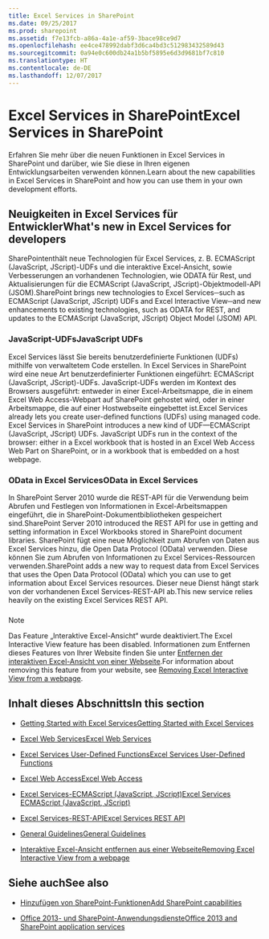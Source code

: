 ```yaml
---
title: Excel Services in SharePoint
ms.date: 09/25/2017
ms.prod: sharepoint
ms.assetid: f7e13fcb-a86a-4a1e-af59-3bace98ce9d7
ms.openlocfilehash: ee4ce478992dabf3d6ca4bd3c512983432589d43
ms.sourcegitcommit: 0a94e0c600db24a1b5bf5895e6d3d9681bf7c810
ms.translationtype: HT
ms.contentlocale: de-DE
ms.lasthandoff: 12/07/2017
---
```

# <a name="excel-services-in-sharepoint"></a><span data-ttu-id="7b073-102">Excel Services in SharePoint</span><span class="sxs-lookup"><span data-stu-id="7b073-102">Excel Services in SharePoint</span></span>
<span data-ttu-id="7b073-103">Erfahren Sie mehr über die neuen Funktionen in Excel Services in SharePoint und darüber, wie Sie diese in Ihren eigenen Entwicklungsarbeiten verwenden können.</span><span class="sxs-lookup"><span data-stu-id="7b073-103">Learn about the new capabilities in Excel Services in SharePoint and how you can use them in your own development efforts.</span></span>
## <a name="whats-new-in-excel-services-for-developers"></a><span data-ttu-id="7b073-104">Neuigkeiten in Excel Services für Entwickler</span><span class="sxs-lookup"><span data-stu-id="7b073-104">What's new in Excel Services for developers</span></span>
<span data-ttu-id="7b073-105"><a name="xlsWhatsNew"> </a></span><span class="sxs-lookup"><span data-stu-id="7b073-105"><a name="xlsWhatsNew"> </a></span></span>

<span data-ttu-id="7b073-106">SharePointenthält neue Technologien für Excel Services, z. B. ECMAScript (JavaScript, JScript)-UDFs und die interaktive Excel-Ansicht, sowie Verbesserungen an vorhandenen Technologien, wie ODATA für Rest, und Aktualisierungen für die ECMAScript (JavaScript, JScript)-Objektmodell-API (JSOM).</span><span class="sxs-lookup"><span data-stu-id="7b073-106">SharePoint brings new technologies to Excel Services─such as ECMAScript (JavaScript, JScript) UDFs and Excel Interactive View─and new enhancements to existing technologies, such as ODATA for REST, and updates to the ECMAScript (JavaScript, JScript) Object Model (JSOM) API.</span></span>
  
    
    

### <a name="javascript-udfs"></a><span data-ttu-id="7b073-107">JavaScript-UDFs</span><span class="sxs-lookup"><span data-stu-id="7b073-107">JavaScript UDFs</span></span>
<span data-ttu-id="7b073-108"><a name="xlsJsUdfs"> </a></span><span class="sxs-lookup"><span data-stu-id="7b073-108"><a name="xlsJsUdfs"> </a></span></span>

<span data-ttu-id="7b073-p101">Excel Services lässt Sie bereits benutzerdefinierte Funktionen (UDFs) mithilfe von verwaltetem Code erstellen. In Excel Services in SharePoint wird eine neue Art benutzerdefinierter Funktionen eingeführt: ECMAScript (JavaScript, JScript)-UDFs. JavaScript-UDFs werden im Kontext des Browsers ausgeführt: entweder in einer Excel-Arbeitsmappe, die in einem Excel Web Access-Webpart auf SharePoint gehostet wird, oder in einer Arbeitsmappe, die auf einer Hostwebseite eingebettet ist.</span><span class="sxs-lookup"><span data-stu-id="7b073-p101">Excel Services already lets you create user-defined functions (UDFs) using managed code. Excel Services in SharePoint introduces a new kind of UDF—ECMAScript (JavaScript, JScript) UDFs. JavaScript UDFs run in the context of the browser: either in a Excel workbook that is hosted in an Excel Web Access Web Part on SharePoint, or in a workbook that is embedded on a host webpage.</span></span> 
  
    
    

### <a name="odata-in-excel-services"></a><span data-ttu-id="7b073-112">OData in Excel Services</span><span class="sxs-lookup"><span data-stu-id="7b073-112">OData in Excel Services</span></span>
<span data-ttu-id="7b073-113"><a name="xlsOdata"> </a></span><span class="sxs-lookup"><span data-stu-id="7b073-113"><a name="xlsOdata"> </a></span></span>

<span data-ttu-id="7b073-114">In SharePoint Server 2010 wurde die REST-API für die Verwendung beim Abrufen und Festlegen von Informationen in Excel-Arbeitsmappen eingeführt, die in SharePoint-Dokumentbibliotheken gespeichert sind.</span><span class="sxs-lookup"><span data-stu-id="7b073-114">SharePoint Server 2010 introduced the REST API for use in getting and setting information in Excel Workbooks stored in SharePoint document libraries.</span></span> <span data-ttu-id="7b073-115">SharePoint fügt eine neue Möglichkeit zum Abrufen von Daten aus Excel Services hinzu, die Open Data Protocol (OData) verwenden. Diese können Sie zum Abrufen von Informationen zu Excel Services-Ressourcen verwenden.</span><span class="sxs-lookup"><span data-stu-id="7b073-115">SharePoint adds a new way to request data from Excel Services that uses the Open Data Protocol (OData) which you can use to get information about Excel Services resources.</span></span> <span data-ttu-id="7b073-116">Dieser neue Dienst hängt stark von der vorhandenen Excel Services-REST-API ab.</span><span class="sxs-lookup"><span data-stu-id="7b073-116">This new service relies heavily on the existing Excel Services REST API.</span></span>
  
    
    

### 
<span data-ttu-id="7b073-117"><a name="xlsOdata"> </a></span><span class="sxs-lookup"><span data-stu-id="7b073-117"><a name="xlsOdata"> </a></span></span>

> [!NOTE]
> <span data-ttu-id="7b073-118">Das Feature „Interaktive Excel-Ansicht“ wurde deaktiviert.</span><span class="sxs-lookup"><span data-stu-id="7b073-118">The Excel Interactive View feature has been disabled.</span></span> <span data-ttu-id="7b073-119">Informationen zum Entfernen dieses Features von Ihrer Website finden Sie unter [Entfernen der interaktiven Excel-Ansicht von einer Webseite](removing-excel-interactive-view-from-a-webpage.md).</span><span class="sxs-lookup"><span data-stu-id="7b073-119">For information about removing this feature from your website, see  [Removing Excel Interactive View from a webpage](removing-excel-interactive-view-from-a-webpage.md).</span></span> 
  
    
    


## <a name="in-this-section"></a><span data-ttu-id="7b073-120">Inhalt dieses Abschnitts</span><span class="sxs-lookup"><span data-stu-id="7b073-120">In this section</span></span>
<span data-ttu-id="7b073-121"><a name="xlsWhatsNew"> </a></span><span class="sxs-lookup"><span data-stu-id="7b073-121"><a name="xlsWhatsNew"> </a></span></span>


-  [<span data-ttu-id="7b073-122">Getting Started with Excel Services</span><span class="sxs-lookup"><span data-stu-id="7b073-122">Getting Started with Excel Services</span></span>](getting-started-with-excel-services.md)
    
  
-  [<span data-ttu-id="7b073-123">Excel Web Services</span><span class="sxs-lookup"><span data-stu-id="7b073-123">Excel Web Services</span></span>](excel-web-services.md)
    
  
-  [<span data-ttu-id="7b073-124">Excel Services User-Defined Functions</span><span class="sxs-lookup"><span data-stu-id="7b073-124">Excel Services User-Defined Functions</span></span>](excel-services-user-defined-functions.md)
    
  
-  [<span data-ttu-id="7b073-125">Excel Web Access</span><span class="sxs-lookup"><span data-stu-id="7b073-125">Excel Web Access</span></span>](excel-web-access.md)
    
  
-  [<span data-ttu-id="7b073-126">Excel Services-ECMAScript (JavaScript, JScript)</span><span class="sxs-lookup"><span data-stu-id="7b073-126">Excel Services ECMAScript (JavaScript, JScript)</span></span>](excel-services-ecmascript-javascript-jscript.md)
    
  
-  [<span data-ttu-id="7b073-127">Excel Services-REST-API</span><span class="sxs-lookup"><span data-stu-id="7b073-127">Excel Services REST API</span></span>](excel-services-rest-api.md)
    
  
-  [<span data-ttu-id="7b073-128">General Guidelines</span><span class="sxs-lookup"><span data-stu-id="7b073-128">General Guidelines</span></span>](general-guidelines.md)
    
  
-  [<span data-ttu-id="7b073-129">Interaktive Excel-Ansicht entfernen aus einer Webseite</span><span class="sxs-lookup"><span data-stu-id="7b073-129">Removing Excel Interactive View from a webpage</span></span>](removing-excel-interactive-view-from-a-webpage.md)
    
  

## <a name="see-also"></a><span data-ttu-id="7b073-130">Siehe auch</span><span class="sxs-lookup"><span data-stu-id="7b073-130">See also</span></span>
<span data-ttu-id="7b073-131"><a name="bk_addresources"> </a></span><span class="sxs-lookup"><span data-stu-id="7b073-131"><a name="bk_addresources"> </a></span></span>


-  [<span data-ttu-id="7b073-132">Hinzufügen von SharePoint-Funktionen</span><span class="sxs-lookup"><span data-stu-id="7b073-132">Add SharePoint capabilities</span></span>](add-sharepoint-capabilities.md)
    
  
-  [<span data-ttu-id="7b073-133">Office 2013- und SharePoint-Anwendungsdienste</span><span class="sxs-lookup"><span data-stu-id="7b073-133">Office 2013 and SharePoint application services</span></span>](office-and-sharepoint-application-services.md)
    
  

  
    
    

